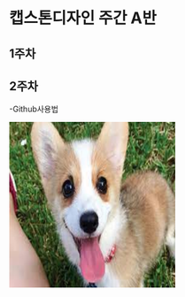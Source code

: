 # 캡스톤디자인 주간 A반

## 1주차

## 2주차
   -Github사용법
   
  <img width="300" height="300" src="./png/강아지.jpg"></img>
   
